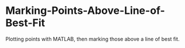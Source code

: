 # Marking-Points-Above-Line-of-Best-Fit
Plotting points with MATLAB, then marking those above a line of best fit.
